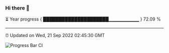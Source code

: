 ### Hi there 👋

⏳ Year progress { █████████████████████▁▁▁▁▁▁▁▁▁ } 72.09 %

---

⏰ Updated on Wed, 21 Sep 2022 02:45:30 GMT

![Progress Bar CI](https://github.com/ZhaoGui/ZhaoGui/workflows/Progress%20Bar%20CI/badge.svg)
